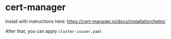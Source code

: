 # cert-manager

Install with instructions here: https://cert-manager.io/docs/installation/helm/

After that, you can apply `cluster-issuer.yaml`
